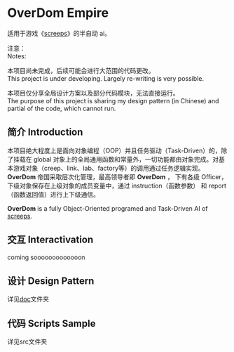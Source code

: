 OverDom Empire
=

适用于游戏《[screeps](https://screeps.com/)》的半自动 ai。

注意：  
Notes:  

本项目尚未完成，后续可能会进行大范围的代码更改。  
This project is under developing. Largely re-writing is very possible.  

本项目仅分享全局设计方案以及部分代码模块，无法直接运行。  
The purpose of this project is sharing my design pattern (in Chinese) and partial of the code, which cannot run.

简介 Introduction
-
本项目绝大程度上是面向对象编程（OOP）并且任务驱动（Task-Driven）的，除了挂载在 global 对象上的全局通用函数和常量外，一切功能都由对象完成。对基本游戏对象（creep、link、lab、factory等）的调用通过任务逻辑实现。  
**OverDom** 帝国采取层次化管理，最高领导者即 **OverDom** ， 下有各级 Officer， 下级对象保存在上级对象的成员变量中，通过 instruction（函数参数） 和 report（函数返回值）进行上下级通信。   

**OverDom** is a fully Object-Oriented programed and Task-Driven AI of [screeps](https://screeps.com/).   


交互 Interactivation
-
coming sooooooooooooon

设计 Design Pattern
-
详见[doc](doc/README.md)文件夹

代码 Scripts Sample
-
详见src文件夹